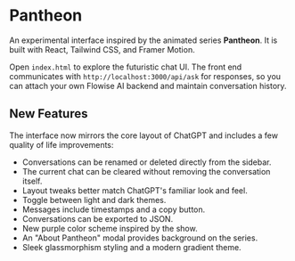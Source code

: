 # Pantheon

An experimental interface inspired by the animated series **Pantheon**. It is built with React, Tailwind CSS, and Framer Motion.

Open `index.html` to explore the futuristic chat UI. The front end communicates with `http://localhost:3000/api/ask` for responses, so you can attach your own Flowise AI backend and maintain conversation history.

## New Features

The interface now mirrors the core layout of ChatGPT and includes a few quality of life improvements:

* Conversations can be renamed or deleted directly from the sidebar.
* The current chat can be cleared without removing the conversation itself.
* Layout tweaks better match ChatGPT's familiar look and feel.
* Toggle between light and dark themes.
* Messages include timestamps and a copy button.
* Conversations can be exported to JSON.
* New purple color scheme inspired by the show.
* An "About Pantheon" modal provides background on the series.
* Sleek glassmorphism styling and a modern gradient theme.
